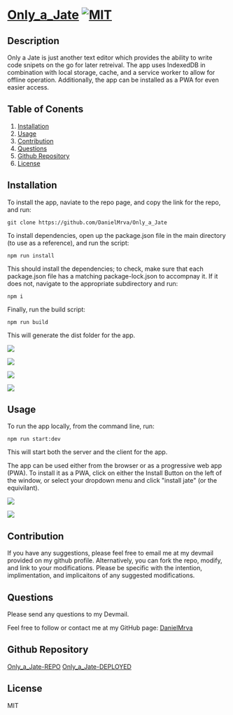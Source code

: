 # [Only_a_Jate](https://github.com/DanielMrva/Only_a_Jate) [![MIT](https://img.shields.io/badge/License-MIT-brightgreen)](https://opensource.org/licenses/MIT)
  
  ## Description
  Only a Jate is just another text editor which provides the ability to write code snipets on the go for later retreival.  The app uses IndexedDB in combination with local storage, cache, and a service worker to allow for offline operation.  Additionally, the app can be installed as a PWA for even easier access.

  ## Table of Conents
   1. [Installation](#installation)
   1. [Usage](#usage)
   1. [Contribution](#contribution)
   1. [Questions](#questions)
   1. [Github Repository](#github-repository)
   1. [License](#license)
  
  ## Installation
  
  To install the app, naviate to the repo page, and copy the link for the repo, and run:

  ```
  git clone https://github.com/DanielMrva/Only_a_Jate
  ```

  To install dependencies, open up the package.json file in the main directory (to use as a reference), and run the script: 

  ```
  npm run install
  ```
  This should install the dependencies; to check, make sure that each package.json file has a matching package-lock.json to accompnay it. If it does not, navigate to the appropriate subdirectory and run:
  ```
  npm i
  ```

  Finally, run the build script: 

  ```
  npm run build
  ```
  This will generate the dist folder for the app.

  ![](./assets/i1.jpg)

  ![](./assets/i2.jpg)

  ![](./assets/i3.jpg)

  ![](./assets/i4.jpg)
  
  ## Usage 

  To run the app locally, from the command line, run:

  ```
  npm run start:dev
  ```
  This will start both the server and the client for the app.

  The app can be used either from the browser or as a progressive web app (PWA). To install it as a PWA, click on either the Install Button on the left of the window, or select your dropdown menu and click "install jate" (or the equivilant).

  ![](./assets/u1.jpg)

  ![](./assets/u2.jpg)

  ## Contribution
  If you have any suggestions, please feel free to email me at my devmail provided on my github profile.  Alternatively, you can fork the repo, modify, and link to your modifications.  Please be specific with the intention, implimentation, and implicaitons of any suggested modifications.
  
  ## Questions
  Please send any questions to my Devmail.

  Feel free to follow or contact me at my GitHub page: [DanielMrva](https://github.com/DanielMrva)
  
  
  ## Github Repository
  [Only_a_Jate-REPO](https://github.com/DanielMrva/Only_a_Jate)
  [Only_a_Jate-DEPLOYED](https://ancient-tundra-72845.herokuapp.com/)

  
  ## License 
  MIT